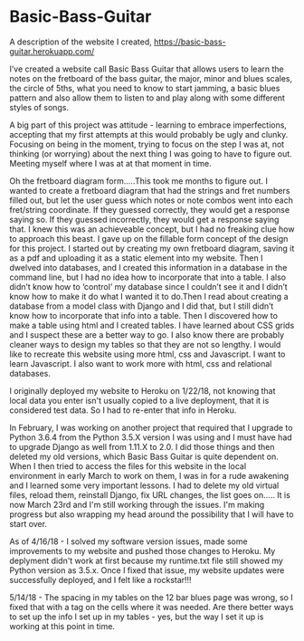 # Basic-Bass-Guitar
A description of the website I created, https://basic-bass-guitar.herokuapp.com/

I’ve created a website call Basic Bass Guitar that allows users to learn the notes on the fretboard of the bass guitar, the major, 
minor and blues scales, the circle of 5ths, what you need to know to start jamming, a basic blues pattern and also allow them to 
listen to and play along with some different styles of songs.

A big part of this project was attitude - learning to embrace imperfections, accepting that my first attempts at this would probably be ugly and clunky. Focusing on being in the moment, trying to focus on the step I was at, not thinking (or worrying) about the next thing I was going to have to figure out. Meeting myself where I was at at that moment in time.

Oh the fretboard diagram form…..This took me months to figure out. I wanted to create a fretboard diagram that had the strings and fret numbers filled out, but let the user guess which notes or note combos went into each fret/string coordinate. If they guessed correctly, they would get a response saying so. If they guessed incorrectly, they would get a response saying that. I knew this was an achieveable concept, but I had no freaking clue how to approach this beast. I gave up on the fillable form concept of the design for this project. I started out by creating my own fretboard diagram, saving it as a pdf and uploading it as a static element into my website. Then I dwelved into databases, and I created this information in a database in the command line, but I had no idea how to incorporate that into a table. I also didn’t know how to ‘control’ my database since I couldn’t see it and I didn’t know how to make it do what I wanted it to do.Then I read about creating a database from a model class with Django and I did that, but I still didn’t know how to incorporate that info into a table. Then I discovered how to make a table using html and I created tables. I have learned about CSS grids and I suspect these are a better way to go. I also know there are probably cleaner ways to design my tables so that they are not so lengthy. I would like to recreate this website using more html, css and Javascript. I want to learn Javascript. I also want to work more with html, css and relational databases.   
      
I originally deployed my website to Heroku on 1/22/18, not knowing that local data you enter isn't usually copied to a live deployment, that it is considered test data. So I had to re-enter that info in Heroku.

In February, I was working on another project that required that I upgrade to Python 3.6.4 from the Python 3.5.X version I was using and I must have had to upgrade Django as well from 1.11.X to 2.0. I did those things and then deleted my old versions, which Basic Bass Guitar is quite dependent on. When I then tried to access the files for this website in the local environment in early March to work on them, I was in for a rude awakening and I learned some very important lessons. I had to delete my old virtual files, reload them, reinstall Django, fix URL changes, the list goes on..... It is now March 23rd and I'm still working through the issues. I'm making progress but also wrapping my head around the possibility that I will have to start over. 

As of 4/16/18 - I solved my software version issues, made some improvements to my website and pushed those changes to Heroku. My deplyment didn't work at first because my runtime.txt file still showed my Python version as 3.5.x. Once I fixed that issue, my website updates were successfully deployed, and I felt like a rockstar!!!

5/14/18 - The spacing in my tables on the 12 bar blues page was wrong, so I fixed that with a <nobr></nobr> tag on the cells where it was needed. Are there better ways to set up the info I set up in my tables - yes, but the way I set it up is working at this point in time.







